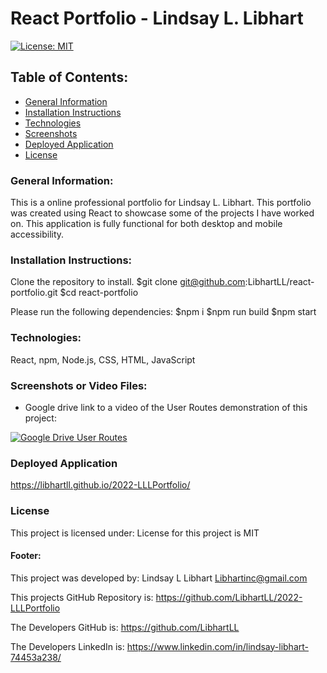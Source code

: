 # React Portfolio - Lindsay L. Libhart

[![License: MIT](https://img.shields.io/badge/License-MIT-yellow.svg)](https://opensource.org/licenses/MIT)

## Table of Contents:
* [General Information](#general)
* [Installation Instructions](#installation)
* [Technologies](#technologies)
* [Screenshots](#screenshots)
* [Deployed Application](#deployedapplication)
* [License](#license)

### General Information:
This is a online professional portfolio for Lindsay L. Libhart.  This portfolio was created using React to showcase some of the projects I have worked on.  This application is fully functional for both desktop and mobile accessibility.

### Installation Instructions:
Clone the repository to install. 
$git clone git@github.com:LibhartLL/react-portfolio.git
$cd react-portfolio

Please run the following dependencies:
$npm i
$npm run build
$npm start
### Technologies:
React, npm, Node.js, CSS, HTML, JavaScript
### Screenshots or Video Files:

* Google drive link to a video of the User Routes demonstration of this project:

[![Google Drive User Routes](./assets/UserRoutes.jpg)](https://drive.google.com/file/d/1V-L3niqanH64Q-bpmjvb14BO66zSJFiS/view)


### Deployed Application
https://libhartll.github.io/2022-LLLPortfolio/


### License
This project is licensed under:
License for this project is MIT

#### Footer:
This project was developed by:
Lindsay L Libhart
Libhartinc@gmail.com

This projects GitHub Repository is:
https://github.com/LibhartLL/2022-LLLPortfolio

The Developers GitHub is:
https://github.com/LibhartLL

The Developers LinkedIn is:
https://www.linkedin.com/in/lindsay-libhart-74453a238/